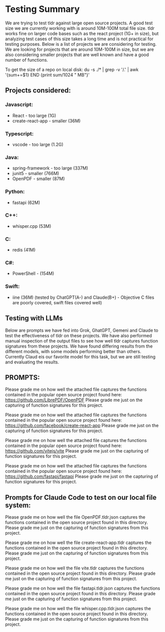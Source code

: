 # Testing Summary

We are trying to test tldr against large open source projects.  A good test size we are currently working with is around 10M-100M total file size.
tldr works fine on larger code bases such as the react project (1G+ in size), but analyzing test cases of this size takes a long time and is not practical for testing purposes.
Below is a list of projects we are considering for testing.  We are looking for projects that are around 10M-100M in size, but we are also considering smaller projects that are well known and have a good number of functions.

To get the size of a repo on local disk: du -s ./* | grep -v '/\.' | awk '{sum+=$1} END {print sum/1024 " MB"}'

## Projects considered:
### Javascript:
- React - too large (1G)
- create-react-app - smaller (36M)

### Typescript:
- vscode - too large (1.2G)

### Java:
- spring-framework - too large (337M)
- junit5 - smaller (766M)
- OpenPDF - smaller (87M)

### Python:
- fastapi (62M)

### C++:
- whisper.cpp (53M)

### C:
- redis (41M)

### C#:
- PowerShell - (154M)

### Swift:
- iine (36M) (tested by ChatGPT(A-) and Claude(B+) - Objective C files are poorly covered, swift files covered well)


## Testing with LLMs
Below are prompts we have fed into Grok, GhatGPT, Gemeni and Claude to test the effectiveness of tldr on these projects.
We have also performed manual inspection of the output files to see how well tldr captures function signatures from these projects.
We have found differing results from the different models, with some models performing better than others.
Currently Claud eis our favorite model for this task, but we are still testing and evaluating the results.

## PROMPTS: 

Please grade me on how well the attached file captures the functions contained in the popular open source project found here:
https://github.com/LibrePDF/OpenPDF
Please grade me just on the capturing of function signatures for this project.

Please grade me on how well the attached file captures the functions contained in the popular open source project found here:
https://github.com/facebook/create-react-app
Please grade me just on the capturing of function signatures for this project.

Please grade me on how well the attached file captures the functions contained in the popular open source project found here:
https://github.com/vitejs/vite
Please grade me just on the capturing of function signatures for this project.

Please grade me on how well the attached file captures the functions contained in the popular open source project found here:
https://github.com/fastapi/fastapi
Please grade me just on the capturing of function signatures for this project.

## Prompts for Claude Code to test on our local file system:
Please grade me on how well the file OpenPDF.tldr.json captures the functions contained in the open source project found in this
  directory.  Please grade me just on the capturing of function signatures from this project.

Please grade me on how well the file create-react-app.tldr captures the functions contained in the open source project found in this
  directory.  Please grade me just on the capturing of function signatures from this project.

Please grade me on how well the file vite.tldr captures the functions contained in the open source project found in this directory.
Please grade me just on the capturing of function signatures from this project.

Please grade me on how well the file fastapi.tldr.json captures the functions contained in the open source project found in this directory.
Please grade me just on the capturing of function signatures from this project.

Please grade me on how well the file whisper.cpp.tldr.json captures the functions contained in the open source project found in this directory.
Please grade me just on the capturing of function signatures from this project.